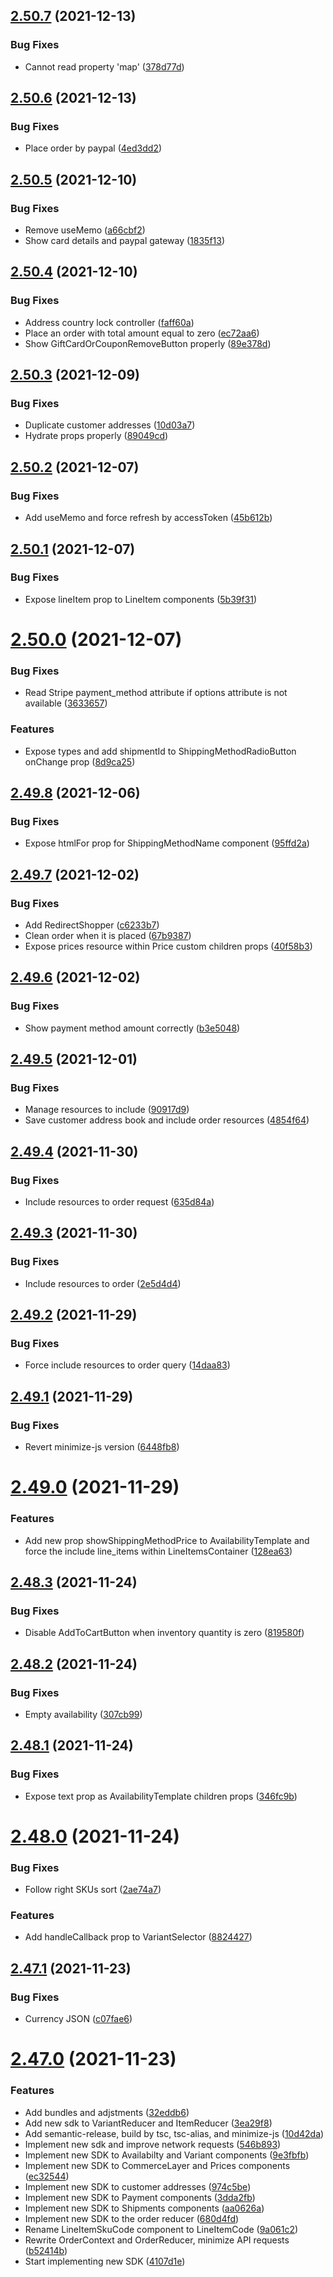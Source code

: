 ## [2.50.7](https://github.com/commercelayer/commercelayer-react-components/compare/v2.50.6...v2.50.7) (2021-12-13)


### Bug Fixes

* Cannot read property 'map' ([378d77d](https://github.com/commercelayer/commercelayer-react-components/commit/378d77dc7686906020e313e961ead02ef72ab529))

## [2.50.6](https://github.com/commercelayer/commercelayer-react-components/compare/v2.50.5...v2.50.6) (2021-12-13)


### Bug Fixes

* Place order by paypal ([4ed3dd2](https://github.com/commercelayer/commercelayer-react-components/commit/4ed3dd29dffeb92b22869f4b65188ac1f0999933))

## [2.50.5](https://github.com/commercelayer/commercelayer-react-components/compare/v2.50.4...v2.50.5) (2021-12-10)


### Bug Fixes

* Remove useMemo ([a66cbf2](https://github.com/commercelayer/commercelayer-react-components/commit/a66cbf2d9ffa3400806bb38e4a09031afb961de7))
* Show card details and paypal gateway ([1835f13](https://github.com/commercelayer/commercelayer-react-components/commit/1835f139b4762534d76f2025fd1c734a6ce1173a))

## [2.50.4](https://github.com/commercelayer/commercelayer-react-components/compare/v2.50.3...v2.50.4) (2021-12-10)


### Bug Fixes

* Address country lock controller ([faff60a](https://github.com/commercelayer/commercelayer-react-components/commit/faff60a25bc5c4477aafee57c316fe88554d5718))
* Place an order with total amount equal to zero ([ec72aa6](https://github.com/commercelayer/commercelayer-react-components/commit/ec72aa62d873b12d7f717fb0918ef65b1fb7a5ac))
* Show GiftCardOrCouponRemoveButton properly ([89e378d](https://github.com/commercelayer/commercelayer-react-components/commit/89e378ddc7edbdd1456accc72c981431c195bca6))

## [2.50.3](https://github.com/commercelayer/commercelayer-react-components/compare/v2.50.2...v2.50.3) (2021-12-09)


### Bug Fixes

* Duplicate customer addresses ([10d03a7](https://github.com/commercelayer/commercelayer-react-components/commit/10d03a71ed53689647e3fbe3dfbd96952d7c08ff))
* Hydrate props properly ([89049cd](https://github.com/commercelayer/commercelayer-react-components/commit/89049cdb14ebe8782986aa76b1af71666ccbe2bd))

## [2.50.2](https://github.com/commercelayer/commercelayer-react-components/compare/v2.50.1...v2.50.2) (2021-12-07)


### Bug Fixes

* Add useMemo and force refresh by accessToken ([45b612b](https://github.com/commercelayer/commercelayer-react-components/commit/45b612bc1cfb5ddf5dd765da304f701dea52cb21))

## [2.50.1](https://github.com/commercelayer/commercelayer-react-components/compare/v2.50.0...v2.50.1) (2021-12-07)


### Bug Fixes

* Expose lineItem prop to LineItem components ([5b39f31](https://github.com/commercelayer/commercelayer-react-components/commit/5b39f31212f270cc0317bb3ad3187ae0d5c84cb1))

# [2.50.0](https://github.com/commercelayer/commercelayer-react-components/compare/v2.49.8...v2.50.0) (2021-12-07)


### Bug Fixes

* Read Stripe payment_method attribute if options attribute is not available ([3633657](https://github.com/commercelayer/commercelayer-react-components/commit/36336576c5f2a14d2b22dae6a84f76efc5668080))


### Features

* Expose types and add shipmentId to ShippingMethodRadioButton onChange prop ([8d9ca25](https://github.com/commercelayer/commercelayer-react-components/commit/8d9ca25e2dd465bc31d92d615df66ba429ebe808))

## [2.49.8](https://github.com/commercelayer/commercelayer-react-components/compare/v2.49.7...v2.49.8) (2021-12-06)


### Bug Fixes

* Expose htmlFor prop for ShippingMethodName component ([95ffd2a](https://github.com/commercelayer/commercelayer-react-components/commit/95ffd2ac66d91c4cbc7b0fe82c4c00018014c989))

## [2.49.7](https://github.com/commercelayer/commercelayer-react-components/compare/v2.49.6...v2.49.7) (2021-12-02)


### Bug Fixes

* Add RedirectShopper ([c6233b7](https://github.com/commercelayer/commercelayer-react-components/commit/c6233b772980f0c20b9bfcc62f82b13d9359b974))
* Clean order when it is placed ([67b9387](https://github.com/commercelayer/commercelayer-react-components/commit/67b9387caacde1961c4c82747854a315435bbb65))
* Expose prices resource within Price custom children props ([40f58b3](https://github.com/commercelayer/commercelayer-react-components/commit/40f58b3ae94c0c5f6c84764a1e2cfefc5bc95a08))

## [2.49.6](https://github.com/commercelayer/commercelayer-react-components/compare/v2.49.5...v2.49.6) (2021-12-02)


### Bug Fixes

* Show payment method amount correctly ([b3e5048](https://github.com/commercelayer/commercelayer-react-components/commit/b3e5048e67e530063f877a547e7b659ef0edc713))

## [2.49.5](https://github.com/commercelayer/commercelayer-react-components/compare/v2.49.4...v2.49.5) (2021-12-01)


### Bug Fixes

* Manage resources to include ([90917d9](https://github.com/commercelayer/commercelayer-react-components/commit/90917d9b5181ca4209449bc445dbdc7e876d88e8))
* Save customer address book and include order resources ([4854f64](https://github.com/commercelayer/commercelayer-react-components/commit/4854f64ff115c639cc513e284fdf7df947bbb66e))

## [2.49.4](https://github.com/commercelayer/commercelayer-react-components/compare/v2.49.3...v2.49.4) (2021-11-30)


### Bug Fixes

* Include resources to order request ([635d84a](https://github.com/commercelayer/commercelayer-react-components/commit/635d84aed8a64c40e920dd84f2e008f08605ce9d))

## [2.49.3](https://github.com/commercelayer/commercelayer-react-components/compare/v2.49.2...v2.49.3) (2021-11-30)


### Bug Fixes

* Include resources to order ([2e5d4d4](https://github.com/commercelayer/commercelayer-react-components/commit/2e5d4d4156cd0830611250212c9407b8328b8942))

## [2.49.2](https://github.com/commercelayer/commercelayer-react-components/compare/v2.49.1...v2.49.2) (2021-11-29)


### Bug Fixes

* Force include resources to order query ([14daa83](https://github.com/commercelayer/commercelayer-react-components/commit/14daa832f47c6e4e90ca11e7b1a6b262f8e332aa))

## [2.49.1](https://github.com/commercelayer/commercelayer-react-components/compare/v2.49.0...v2.49.1) (2021-11-29)


### Bug Fixes

* Revert minimize-js version ([6448fb8](https://github.com/commercelayer/commercelayer-react-components/commit/6448fb81a0f40b9e9fec3a8a2d8236419a738237))

# [2.49.0](https://github.com/commercelayer/commercelayer-react-components/compare/v2.48.3...v2.49.0) (2021-11-29)


### Features

* Add new prop showShippingMethodPrice to AvailabilityTemplate and force the include line_items within LineItemsContainer ([128ea63](https://github.com/commercelayer/commercelayer-react-components/commit/128ea6398421fd8c9301aadeab5dc96a198dc539))

## [2.48.3](https://github.com/commercelayer/commercelayer-react-components/compare/v2.48.2...v2.48.3) (2021-11-24)


### Bug Fixes

* Disable AddToCartButton when inventory quantity is zero ([819580f](https://github.com/commercelayer/commercelayer-react-components/commit/819580f03cb9cbbfa7b7a468a81fc217bfbc533c))

## [2.48.2](https://github.com/commercelayer/commercelayer-react-components/compare/v2.48.1...v2.48.2) (2021-11-24)


### Bug Fixes

* Empty availability ([307cb99](https://github.com/commercelayer/commercelayer-react-components/commit/307cb993e1adb17f849db9dd08fb27f8f19586e1))

## [2.48.1](https://github.com/commercelayer/commercelayer-react-components/compare/v2.48.0...v2.48.1) (2021-11-24)


### Bug Fixes

* Expose text prop as AvailabilityTemplate children props ([346fc9b](https://github.com/commercelayer/commercelayer-react-components/commit/346fc9bd36d60db33c41cbe51ebcf8f95a874608))

# [2.48.0](https://github.com/commercelayer/commercelayer-react-components/compare/v2.47.1...v2.48.0) (2021-11-24)


### Bug Fixes

* Follow right SKUs sort ([2ae74a7](https://github.com/commercelayer/commercelayer-react-components/commit/2ae74a79b80c52032dcb5a137602746d43b71e2c))


### Features

* Add handleCallback prop to VariantSelector ([8824427](https://github.com/commercelayer/commercelayer-react-components/commit/88244275d8da0b8567f7cb8382730efca40fa54c))

## [2.47.1](https://github.com/commercelayer/commercelayer-react-components/compare/v2.47.0...v2.47.1) (2021-11-23)


### Bug Fixes

* Currency JSON ([c07fae6](https://github.com/commercelayer/commercelayer-react-components/commit/c07fae694e27c7c9896887cb1f7ec408c8bf61c9))

# [2.47.0](https://github.com/commercelayer/commercelayer-react-components/compare/v2.46.7...v2.47.0) (2021-11-23)


### Features

* Add bundles and adjstments ([32eddb6](https://github.com/commercelayer/commercelayer-react-components/commit/32eddb60d5f182cb6fd4292fbdb266f7a7f94d65))
* Add new sdk to VariantReducer and ItemReducer ([3ea29f8](https://github.com/commercelayer/commercelayer-react-components/commit/3ea29f818543ccbdbd3173e7034143c9915e484b))
* Add semantic-release, build by tsc, tsc-alias, and minimize-js ([10d42da](https://github.com/commercelayer/commercelayer-react-components/commit/10d42da9f4752a94e7041e84c59f27c77fc13139))
* Implement new sdk and improve network requests ([546b893](https://github.com/commercelayer/commercelayer-react-components/commit/546b8935560b7c5ae4bc0130c96d3d1afaad1176))
* Implement new SDK to Availabilty and Variant components ([9e3fbfb](https://github.com/commercelayer/commercelayer-react-components/commit/9e3fbfb84c77c31d818fd2981b791a5e07c6f9eb))
* Implement new SDK to CommerceLayer and Prices components ([ec32544](https://github.com/commercelayer/commercelayer-react-components/commit/ec32544b86fceebbbcca5254f11c11a9b782d431))
* Implement new SDK to customer addresses ([974c5be](https://github.com/commercelayer/commercelayer-react-components/commit/974c5be040daecb8bcf9b94eec923e5519626c30))
* Implement new SDK to Payment components ([3dda2fb](https://github.com/commercelayer/commercelayer-react-components/commit/3dda2fbcc7f937eb92ccc378056d89dc4069260c))
* Implement new SDK to Shipments components ([aa0626a](https://github.com/commercelayer/commercelayer-react-components/commit/aa0626a947ffe343ea61eff4219628dbb2058cb4))
* Implement new SDK to the order reducer ([680d4fd](https://github.com/commercelayer/commercelayer-react-components/commit/680d4fd2e85bff1eae1e60709aa36e236f1a7004))
* Rename LineItemSkuCode component to LineItemCode ([9a061c2](https://github.com/commercelayer/commercelayer-react-components/commit/9a061c28cba83b972b05660ef54685216f1173c4))
* Rewrite OrderContext and OrderReducer, minimize API requests ([b52414b](https://github.com/commercelayer/commercelayer-react-components/commit/b52414bf480e774b364465bbba996f7d7589ae30))
* Start implementing new SDK ([4107d1e](https://github.com/commercelayer/commercelayer-react-components/commit/4107d1e58111b023f3aec61499eaeabbf8457d02))

